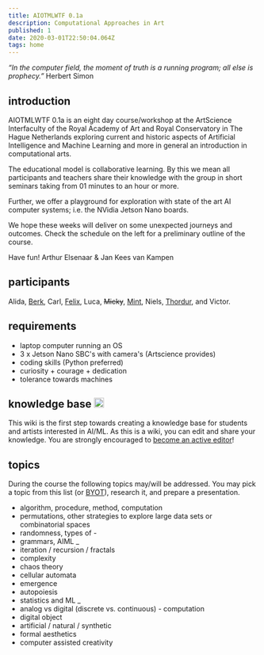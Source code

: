```yaml
---
title: AIOTMLWTF 0.1a
description: Computational Approaches in Art
published: 1
date: 2020-03-01T22:50:04.064Z
tags: home
---
```


*“In the computer field, the moment of truth is a
running program; all else is prophecy.”*
 Herbert Simon

## introduction
AIOTMLWTF 0.1a is an eight day course/workshop at the ArtScience Interfaculty of the Royal Academy of Art and Royal Conservatory in The Hague Netherlands exploring current and historic aspects of Artificial Intelligence and Machine Learning and more in general an introduction in computational arts.

The educational model is collaborative learning. By this we mean all participants and teachers share their knowledge with the group in short seminars taking from 01 minutes to an hour or more.

Further, we offer a playground for exploration with state of the art AI computer systems; i.e. the NVidia Jetson Nano boards.

We hope these weeks will deliver on some unexpected journeys and outcomes. Check the schedule on the left for a preliminary outline of the course.

Have fun!
Arthur Elsenaar & Jan Kees van Kampen

## participants
Alida, [Berk](http://berkozdemir.com), Carl, [Felix](https://felixbodin.se), Luca, ~~Micky~~, [Mint](https://mintpark.net), Niels, [Thordur](http://letterofmotivation.thordurhans.com/), and Victor.

## requirements
- laptop computer running an OS
- 3 x Jetson Nano SBC's with camera's (Artscience provides)
- coding skills (Python preferred)
- curiosity + courage + dedication 
- tolerance towards machines 

## knowledge base <img src="/gaz1.png" width="20px">
This wiki is the first step towards creating a knowledge base for students and artists interested in AI/ML. As this is a wiki, you can edit and share your knowledge. You are strongly encouraged to [become an active editor](/wiki)!


## topics
During the course the following topics may/will be addressed.
You may pick a topic from this list (or [BYOT](/glossary)), research it, and prepare a presentation.

* algorithm, procedure, method, computation
* permutations, other strategies to explore large data sets or combinatorial spaces
* randomness, types of -
* grammars, AIML
_
* iteration / recursion / fractals
* complexity
* chaos theory
* cellular automata
* emergence
* autopoiesis
* statistics and ML
_
* analog vs digital (discrete vs. continuous) - computation
* digital object
* artificial / natural / synthetic
* formal aesthetics
* computer assisted creativity
